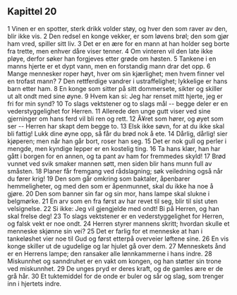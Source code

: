 ## Kapittel 20

1 Vinen er en spotter, sterk drikk volder støy, og hver den som raver av den, blir ikke vis. 
2 Den redsel en konge vekker, er som løvens brøl; den som gjør ham vred, spiller sitt liv. 
3 Det er en ære for en mann at han holder seg borte fra trette, men enhver dåre viser tenner. 
4 Om vinteren vil den late ikke pløye, derfor søker han forgjeves etter grøde om høsten. 
5 Tankene i en manns hjerte er et dypt vann, men en forstandig mann drar det opp. 
6 Mange mennesker roper høyt, hver om sin kjærlighet; men hvem finner vel en trofast mann? 
7 Den rettferdige vandrer i ustraffelighet; lykkelige er hans barn etter ham. 
8 En konge som sitter på sitt dommersete, sikter og skiller ut alt ondt med sine øyne. 
9 Hvem kan si: Jeg har renset mitt hjerte, jeg er fri for min synd? 
10 To slags vektstener og to slags mål -- begge deler er en vederstyggelighet for Herren. 
11 Allerede den unge gutt viser ved sine gjerninger om hans ferd vil bli ren og rett. 
12 Â¥ret som hører, og øyet som ser -- Herren har skapt dem begge to. 
13 Elsk ikke søvn, for at du ikke skal bli fattig! Lukk dine øyne opp, så får du brød nok å ete. 
14 Dårlig, dårlig! sier kjøperen; men når han går bort, roser han seg. 
15 Det er nok gull og perler i mengde, men kyndige lepper er en kostelig ting. 
16 Ta hans klær, han har gått i borgen for en annen, og ta pant av ham for fremmedes skyld! 
17 Brød vunnet ved svik smaker mannen søtt, men siden blir hans munn full av småsten. 
18 Planer får fremgang ved rådslagning; søk veiledning også når du fører krig! 
19 Den som går omkring som baktaler, åpenbarer hemmeligheter, og med den som er åpenmunnet, skal du ikke ha noe å gjøre. 
20 Den som banner sin far og sin mor, hans lampe skal slukne i belgmørke. 
21 En arv som en fra først av har revet til seg, blir til sist uten velsignelse. 
22 Si ikke: Jeg vil gjengjelde med ondt! Bi på Herren, og han skal frelse deg! 
23 To slags vektstener er en vederstyggelighet for Herren, og falsk vekt er noe ondt. 
24 Herren styrer mannens skritt; hvordan skulle et menneske skjønne sin vei? 
25 Det er farlig for et menneske at han i tankeløshet vier noe til Gud og først etterpå overveier løftene sine. 
26 En vis konge skiller ut de ugudelige og lar hjulet gå over dem. 
27 Menneskets ånd er en Herrens lampe; den ransaker alle lønnkammerne i hans indre. 
28 Miskunnhet og sanndruhet er en vakt om kongen, og han støtter sin trone ved miskunnhet. 
29 De unges pryd er deres kraft, og de gamles ære er de grå hår. 
30 Et tuktemiddel for de onde er buler og sår og slag, som trenger inn i hjertets indre.
